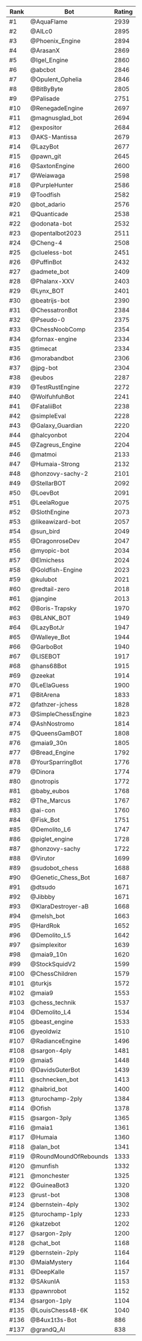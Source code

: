 Rank|Bot|Rating
---|---|---
#1|@AquaFlame|2939
#2|@AILc0|2895
#3|@Phoenix_Engine|2894
#4|@ArasanX|2869
#5|@Igel_Engine|2860
#6|@abcbot|2846
#7|@Opulent_Ophelia|2846
#8|@BitByByte|2805
#9|@Palisade|2751
#10|@RenegadeEngine|2697
#11|@magnusglad_bot|2694
#12|@expositor|2684
#13|@AKS-Mantissa|2679
#14|@LazyBot|2677
#15|@pawn_git|2645
#16|@SaxtonEngine|2600
#17|@Weiawaga|2598
#18|@PurpleHunter|2586
#19|@Toodfish|2582
#20|@bot_adario|2576
#21|@Quanticade|2538
#22|@odonata-bot|2532
#23|@opentalbot2023|2511
#24|@Cheng-4|2508
#25|@clueless-bot|2451
#26|@PuffinBot|2432
#27|@admete_bot|2409
#28|@Phalanx-XXV|2403
#29|@Lynx_BOT|2401
#30|@beatrijs-bot|2390
#31|@ChessatronBot|2384
#32|@Pseudo-0|2375
#33|@ChessNoobComp|2354
#34|@fornax-engine|2334
#35|@timecat|2334
#36|@morabandbot|2306
#37|@jpg-bot|2304
#38|@eubos|2287
#39|@TestRustEngine|2272
#40|@WolfuhfuhBot|2241
#41|@FataliiBot|2238
#42|@simpleEval|2228
#43|@Galaxy_Guardian|2220
#44|@halcyonbot|2204
#45|@Zagreus_Engine|2204
#46|@matmoi|2133
#47|@Humaia-Strong|2132
#48|@honzovy-sachy-2|2101
#49|@StellarBOT|2092
#50|@LoevBot|2091
#51|@LeelaRogue|2075
#52|@SlothEngine|2073
#53|@likeawizard-bot|2057
#54|@sun_bird|2049
#55|@DragonroseDev|2047
#56|@myopic-bot|2034
#57|@Elmichess|2024
#58|@Goldfish-Engine|2023
#59|@kulubot|2021
#60|@redtail-zero|2018
#61|@jangine|2013
#62|@Boris-Trapsky|1970
#63|@BLANK_BOT|1949
#64|@LazyBotJr|1947
#65|@Walleye_Bot|1944
#66|@GarboBot|1940
#67|@LISEBOT|1917
#68|@hans68Bot|1915
#69|@zeekat|1914
#70|@LeElaGuess|1900
#71|@BitArena|1833
#72|@fathzer-jchess|1828
#73|@SimpleChessEngine|1823
#74|@AshNostromo|1814
#75|@QueensGamBOT|1808
#76|@maia9_30n|1805
#77|@Bread_Engine|1792
#78|@YourSparringBot|1776
#79|@Dinora|1774
#80|@notropis|1772
#81|@baby_eubos|1768
#82|@The_Marcus|1767
#83|@ai-con|1760
#84|@Fisk_Bot|1751
#85|@Demolito_L6|1747
#86|@piglet_engine|1728
#87|@honzovy-sachy|1722
#88|@Virutor|1699
#89|@sudobot_chess|1688
#90|@Genetic_Chess_Bot|1687
#91|@dtsudo|1671
#92|@Jibbby|1671
#93|@KlaraDestroyer-aB|1668
#94|@melsh_bot|1663
#95|@HardRok|1652
#96|@Demolito_L5|1642
#97|@simplexitor|1639
#98|@maia9_10n|1620
#99|@StockSquidV2|1599
#100|@ChessChildren|1579
#101|@turkjs|1572
#102|@maia9|1553
#103|@chess_technik|1537
#104|@Demolito_L4|1534
#105|@beast_engine|1533
#106|@yeoldwiz|1510
#107|@RadianceEngine|1496
#108|@sargon-4ply|1481
#109|@maia5|1448
#110|@DavidsGuterBot|1439
#111|@schnecken_bot|1413
#112|@haibrid_bot|1400
#113|@turochamp-2ply|1384
#114|@Ofish|1378
#115|@sargon-3ply|1365
#116|@maia1|1361
#117|@Humaia|1360
#118|@alan_bot|1341
#119|@RoundMoundOfRebounds|1333
#120|@munfish|1332
#121|@monchester|1325
#122|@GuineaBot3|1320
#123|@rust-bot|1308
#124|@bernstein-4ply|1302
#125|@turochamp-1ply|1233
#126|@katzebot|1202
#127|@sargon-2ply|1200
#128|@chat_bot|1168
#129|@bernstein-2ply|1164
#130|@MaiaMystery|1164
#131|@DeepKalle|1157
#132|@SAkunIA|1153
#133|@pawnrobot|1152
#134|@sargon-1ply|1104
#135|@LouisChess48-6K|1040
#136|@B4ux1t3s-Bot|886
#137|@grandQ_AI|838

